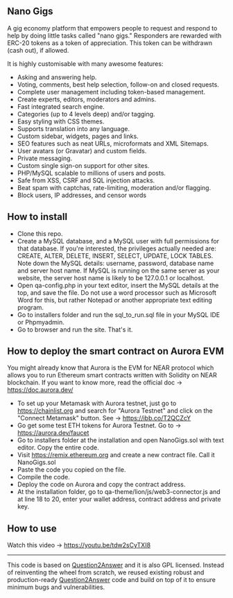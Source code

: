 Nano Gigs
-----------------------------

A gig economy platform that empowers people to request and respond to help by doing little tasks called "nano gigs." Responders are rewarded with ERC-20 tokens as a token of appreciation. This token can be withdrawn (cash out), if allowed.

It is highly customisable with many awesome features:

- Asking and answering help.
- Voting, comments, best help selection, follow-on and closed requests.
- Complete user management including token-based management.
- Create experts, editors, moderators and admins.
- Fast integrated search engine.
- Categories (up to 4 levels deep) and/or tagging.
- Easy styling with CSS themes.
- Supports translation into any language.
- Custom sidebar, widgets, pages and links.
- SEO features such as neat URLs, microformats and XML Sitemaps.
- User avatars (or Gravatar) and custom fields.
- Private messaging.
- Custom single sign-on support for other sites.
- PHP/MySQL scalable to millions of users and posts.
- Safe from XSS, CSRF and SQL injection attacks.
- Beat spam with captchas, rate-limiting, moderation and/or flagging.
- Block users, IP addresses, and censor words

## How to install

- Clone this repo.
- Create a MySQL database, and a MySQL user with full permissions for that database. If you're interested, the privileges actually needed are: CREATE, ALTER, DELETE, INSERT, SELECT, UPDATE, LOCK TABLES. Note down the MySQL details: username, password, database name and server host name. If MySQL is running on the same server as your website, the server host name is likely to be 127.0.0.1 or localhost.
- Open qa-config.php in your text editor, insert the MySQL details at the top, and save the file. Do not use a word processor such as Microsoft Word for this, but rather Notepad or another appropriate text editing program.
- Go to installers folder and run the sql_to_run.sql file in your MySQL IDE or Phpmyadmin.
- Go to browser and run the site. That's it.

## How to deploy the smart contract on Aurora EVM
You might already know that Aurora is the EVM for NEAR protocol which allows you to run Ethereum smart contracts written with Solidity on NEAR blockchain. If you want to know more, read the official doc -> https://doc.aurora.dev/

- To set up your Metamask with Aurora testnet, just go to https://chainlist.org and search for "Aurora Testnet" and click on the "Connect Metamask" button. See -> https://ibb.co/T2QCZcY
- Go get some test ETH tokens for Aurora Testnet. Go to -> https://aurora.dev/faucet
- Go to installers folder at the installation and open NanoGigs.sol with text editor. Copy the entire code.
- Visit https://remix.ethereum.org and create a new contract file. Call it NanoGigs.sol
- Paste the code you copied on the file.
- Compile the code.
- Deploy the code on Aurora and copy the contract address.
- At the installation folder, go to qa-theme/lion/js/web3-connector.js and at line 18 to 20, enter your wallet address, contract address and private key. 

## How to use
Watch this video -> https://youtu.be/tdw2sCyTXI8

----------

This code is based on [Question2Answer][Q2A] and it is also GPL licensed. Instead of reinventing the wheel from scratch, we reused existing robust and production-ready [Question2Answer][Q2A] code and build on top of it to ensure minimum bugs and vulnerabilities.


[Q2A]: http://www.question2answer.org/
